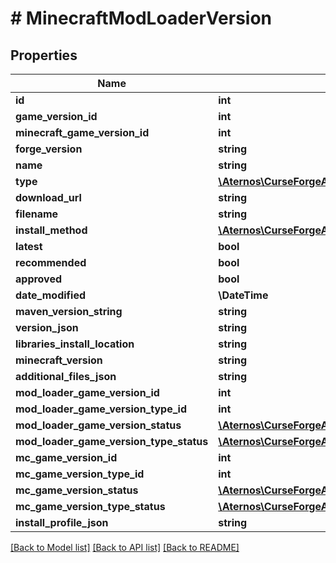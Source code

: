 # # MinecraftModLoaderVersion

## Properties

Name | Type | Description | Notes
------------ | ------------- | ------------- | -------------
**id** | **int** |  | [optional]
**game_version_id** | **int** |  | [optional]
**minecraft_game_version_id** | **int** |  | [optional]
**forge_version** | **string** |  | [optional]
**name** | **string** |  | [optional]
**type** | [**\Aternos\CurseForgeApi\Model\ModLoaderType**](ModLoaderType.md) |  | [optional]
**download_url** | **string** |  | [optional]
**filename** | **string** |  | [optional]
**install_method** | [**\Aternos\CurseForgeApi\Model\ModLoaderInstallMethod**](ModLoaderInstallMethod.md) |  | [optional]
**latest** | **bool** |  | [optional]
**recommended** | **bool** |  | [optional]
**approved** | **bool** |  | [optional]
**date_modified** | **\DateTime** |  | [optional]
**maven_version_string** | **string** |  | [optional]
**version_json** | **string** |  | [optional]
**libraries_install_location** | **string** |  | [optional]
**minecraft_version** | **string** |  | [optional]
**additional_files_json** | **string** |  | [optional]
**mod_loader_game_version_id** | **int** |  | [optional]
**mod_loader_game_version_type_id** | **int** |  | [optional]
**mod_loader_game_version_status** | [**\Aternos\CurseForgeApi\Model\GameVersionStatus**](GameVersionStatus.md) |  | [optional]
**mod_loader_game_version_type_status** | [**\Aternos\CurseForgeApi\Model\GameVersionTypeStatus**](GameVersionTypeStatus.md) |  | [optional]
**mc_game_version_id** | **int** |  | [optional]
**mc_game_version_type_id** | **int** |  | [optional]
**mc_game_version_status** | [**\Aternos\CurseForgeApi\Model\GameVersionStatus**](GameVersionStatus.md) |  | [optional]
**mc_game_version_type_status** | [**\Aternos\CurseForgeApi\Model\GameVersionTypeStatus**](GameVersionTypeStatus.md) |  | [optional]
**install_profile_json** | **string** |  | [optional]

[[Back to Model list]](../../README.md#models) [[Back to API list]](../../README.md#endpoints) [[Back to README]](../../README.md)
